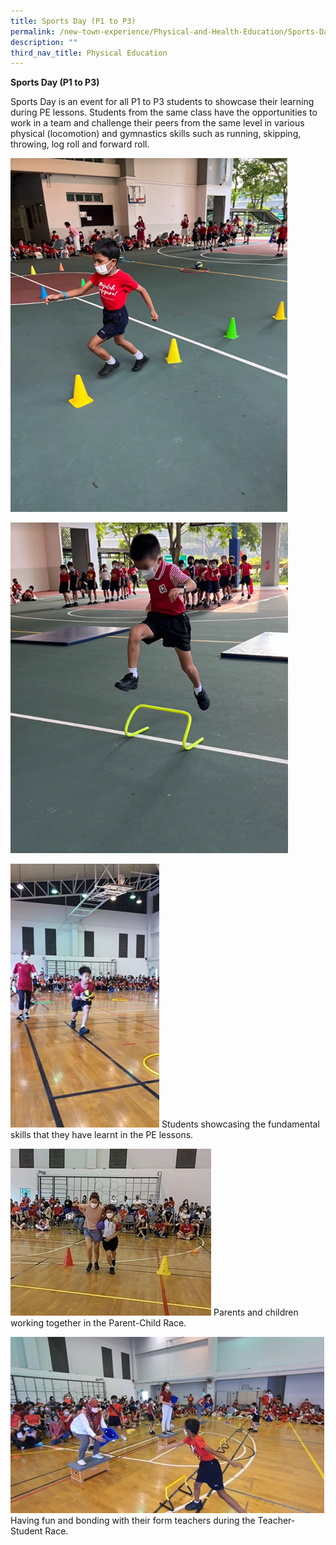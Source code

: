 ```yaml
---
title: Sports Day (P1 to P3)
permalink: /new-town-experience/Physical-and-Health-Education/Sports-Day/
description: ""
third_nav_title: Physical Education
---
```

**Sports Day (P1 to P3)**

Sports Day is an event for all P1 to P3 students to showcase their learning during PE lessons. Students from the same class have the opportunities to work in a team and challenge their peers from the same level in various physical (locomotion) and gymnastics skills such as running, skipping, throwing, log roll and forward roll. 

![](/images/PE/Sports%20Day/Sports%20Day.png)

![](/images/PE/Sports%20Day/Sports%20Day%202.png)

![](/images/PE/Sports%20Day/Picture3.jpg)
Students showcasing the fundamental skills that they have learnt in the PE lessons.

![](/images/PE/Sports%20Day/Picture4.jpg)
Parents and children working together in the Parent-Child Race.

![](/images/PE/Sports%20Day/Picture5.jpg)
Having fun and bonding with their form teachers during the Teacher-Student Race.